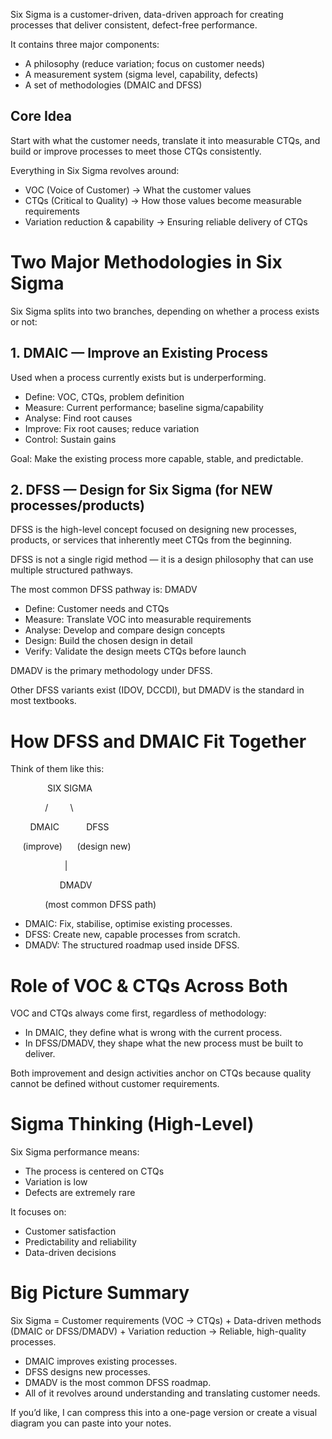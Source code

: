 

Six Sigma is a customer-driven, data-driven approach for creating processes that deliver consistent, defect-free performance.

It contains three major components:

- A philosophy (reduce variation; focus on customer needs)
- A measurement system (sigma level, capability, defects)
- A set of methodologies (DMAIC and DFSS)
## Core Idea

Start with what the customer needs, translate it into measurable CTQs, and build or improve processes to meet those CTQs consistently.

Everything in Six Sigma revolves around:

- VOC (Voice of Customer) → What the customer values
- CTQs (Critical to Quality) → How those values become measurable requirements
- Variation reduction & capability → Ensuring reliable delivery of CTQs
# Two Major Methodologies in Six Sigma

Six Sigma splits into two branches, depending on whether a process exists or not:
## 1. DMAIC — Improve an Existing Process

Used when a process currently exists but is underperforming.
- Define: VOC, CTQs, problem definition
- Measure: Current performance; baseline sigma/capability
- Analyse: Find root causes
- Improve: Fix root causes; reduce variation
- Control: Sustain gains  

Goal: Make the existing process more capable, stable, and predictable.
## 2. DFSS — Design for Six Sigma (for NEW processes/products)

DFSS is the high-level concept focused on designing new processes, products, or services that inherently meet CTQs from the beginning.

DFSS is not a single rigid method — it is a design philosophy that can use multiple structured pathways.

The most common DFSS pathway is:
DMADV 

- Define: Customer needs and CTQs
- Measure: Translate VOC into measurable requirements
- Analyse: Develop and compare design concepts
- Design: Build the chosen design in detail
- Verify: Validate the design meets CTQs before launch  

DMADV is the primary methodology under DFSS.

Other DFSS variants exist (IDOV, DCCDI), but DMADV is the standard in most textbooks.
  

# How DFSS and DMAIC Fit Together

Think of them like this:

               SIX SIGMA

              /         \

        DMAIC           DFSS

     (improve)      (design new)

                      |

                    DMADV

              (most common DFSS path)

  

- DMAIC: Fix, stabilise, optimise existing processes.
- DFSS: Create new, capable processes from scratch.
- DMADV: The structured roadmap used inside DFSS.

# Role of VOC & CTQs Across Both  

VOC and CTQs always come first, regardless of methodology: 

- In DMAIC, they define what is wrong with the current process.
- In DFSS/DMADV, they shape what the new process must be built to deliver.

Both improvement and design activities anchor on CTQs because quality cannot be defined without customer requirements.

  

# Sigma Thinking (High-Level)

  

  

Six Sigma performance means:

  

- The process is centered on CTQs
- Variation is low
- Defects are extremely rare

  

  

It focuses on:

  

- Customer satisfaction
- Predictability and reliability
- Data-driven decisions

  

  

  

  

  

# Big Picture Summary

  

  

Six Sigma = Customer requirements (VOC → CTQs) + Data-driven methods (DMAIC or DFSS/DMADV) + Variation reduction → Reliable, high-quality processes.

  

  

- DMAIC improves existing processes.
- DFSS designs new processes.
- DMADV is the most common DFSS roadmap.
- All of it revolves around understanding and translating customer needs.

  

  

  

  

If you’d like, I can compress this into a one-page version or create a visual diagram you can paste into your notes.
